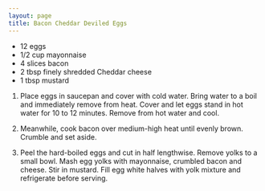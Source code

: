 ```yaml
---
layout: page
title: Bacon Cheddar Deviled Eggs
---
```


+ 12 eggs
+ 1/2 cup mayonnaise
+ 4 slices bacon
+ 2 tbsp finely shredded Cheddar cheese
+ 1 tbsp mustard

1. Place eggs in saucepan and cover with cold water. Bring water to a boil and immediately remove from heat. Cover and let eggs stand in hot water for 10 to 12 minutes. Remove from hot water and cool.

2. Meanwhile, cook bacon over medium-high heat until evenly brown. Crumble and set aside.

3. Peel the hard-boiled eggs and cut in half lengthwise. Remove yolks to a small bowl. Mash egg yolks with mayonnaise, crumbled bacon and cheese. Stir in mustard. Fill egg white halves with yolk mixture and refrigerate before serving.
